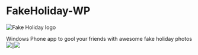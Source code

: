 FakeHoliday-WP
==============

![Fake Holiday logo](http://cdn.marketplaceimages.windowsphone.com/v8/images/146b31eb-76c4-487c-afbc-cee70bec3075?imageType=ws_icon_large)

Windows Phone app to gool your friends with awesome fake holiday photos
![](http://cdn.marketplaceimages.windowsphone.com/v8/images/b08a886c-a617-4b4b-a492-b79cd6a6657e?imageType=ws_screenshot_large&rotation=0)|![](http://cdn.marketplaceimages.windowsphone.com/v8/images/78626ab7-4acd-4d1e-9a10-ad996e48e53f?imageType=ws_screenshot_large&rotation=0)
